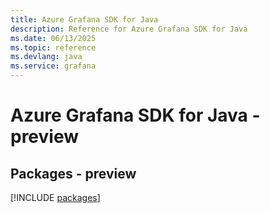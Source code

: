 ```yaml
---
title: Azure Grafana SDK for Java
description: Reference for Azure Grafana SDK for Java
ms.date: 06/13/2025
ms.topic: reference
ms.devlang: java
ms.service: grafana
---
```

# Azure Grafana SDK for Java - preview
## Packages - preview
[!INCLUDE [packages](grafana-index.md)]